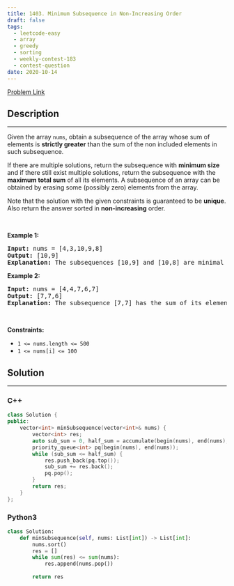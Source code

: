 ```yaml
---
title: 1403. Minimum Subsequence in Non-Increasing Order
draft: false
tags: 
  - leetcode-easy
  - array
  - greedy
  - sorting
  - weekly-contest-183
  - contest-question
date: 2020-10-14
---
```


[Problem Link](https://leetcode.com/problems/minimum-subsequence-in-non-increasing-order/)

## Description

---
<p>Given the array <code>nums</code>, obtain a subsequence of the array whose sum of elements is <strong>strictly greater</strong> than the sum of the non&nbsp;included elements in such subsequence.&nbsp;</p>

<p>If there are multiple solutions, return the subsequence with <strong>minimum size</strong> and if there still exist multiple solutions, return the subsequence with the <strong>maximum total sum</strong> of all its elements. A subsequence of an array can be obtained by erasing some (possibly zero) elements from the array.&nbsp;</p>

<p>Note that the solution with the given constraints is guaranteed to be&nbsp;<strong>unique</strong>. Also return the answer sorted in <strong>non-increasing</strong> order.</p>

<p>&nbsp;</p>
<p><strong class="example">Example 1:</strong></p>

<pre>
<strong>Input:</strong> nums = [4,3,10,9,8]
<strong>Output:</strong> [10,9] 
<strong>Explanation:</strong> The subsequences [10,9] and [10,8] are minimal such that the sum of their elements is strictly greater than the sum of elements not included. However, the subsequence [10,9] has the maximum total sum of its elements.&nbsp;
</pre>

<p><strong class="example">Example 2:</strong></p>

<pre>
<strong>Input:</strong> nums = [4,4,7,6,7]
<strong>Output:</strong> [7,7,6] 
<strong>Explanation:</strong> The subsequence [7,7] has the sum of its elements equal to 14 which is not strictly greater than the sum of elements not included (14 = 4 + 4 + 6). Therefore, the subsequence [7,6,7] is the minimal satisfying the conditions. Note the subsequence has to be returned in non-increasing order.  
</pre>

<p>&nbsp;</p>
<p><strong>Constraints:</strong></p>

<ul>
	<li><code>1 &lt;= nums.length &lt;= 500</code></li>
	<li><code>1 &lt;= nums[i] &lt;= 100</code></li>
</ul>


## Solution

---
### C++
``` cpp title='minimum-subsequence-in-non-increasing-order'
class Solution {
public:
    vector<int> minSubsequence(vector<int>& nums) {
        vector<int> res;
        auto sub_sum = 0, half_sum = accumulate(begin(nums), end(nums), 0) / 2;
        priority_queue<int> pq(begin(nums), end(nums));
        while (sub_sum <= half_sum) {
            res.push_back(pq.top());
            sub_sum += res.back();
            pq.pop();
        }
        return res;
    }
};
```
### Python3
``` py title='minimum-subsequence-in-non-increasing-order'
class Solution:
    def minSubsequence(self, nums: List[int]) -> List[int]:
        nums.sort()
        res = []
        while sum(res) <= sum(nums):
            res.append(nums.pop())
        
        return res
    
```


